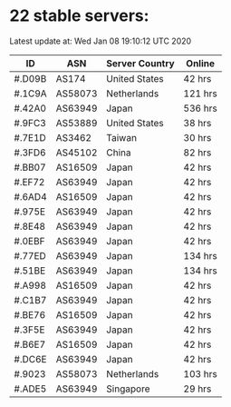 # 22 stable servers:

Latest update at: Wed Jan 08 19:10:12 UTC 2020

| ID | ASN | Server Country | Online |
| -- | --- | -------------- | ------ |
| #.D09B | AS174 | United States | 42 hrs |
| #.1C9A | AS58073 | Netherlands | 121 hrs |
| #.42A0 | AS63949 | Japan | 536 hrs |
| #.9FC3 | AS53889 | United States | 38 hrs |
| #.7E1D | AS3462 | Taiwan | 30 hrs |
| #.3FD6 | AS45102 | China | 82 hrs |
| #.BB07 | AS16509 | Japan | 42 hrs |
| #.EF72 | AS63949 | Japan | 42 hrs |
| #.6AD4 | AS16509 | Japan | 42 hrs |
| #.975E | AS63949 | Japan | 42 hrs |
| #.8E48 | AS63949 | Japan | 42 hrs |
| #.0EBF | AS63949 | Japan | 42 hrs |
| #.77ED | AS63949 | Japan | 134 hrs |
| #.51BE | AS63949 | Japan | 134 hrs |
| #.A998 | AS16509 | Japan | 42 hrs |
| #.C1B7 | AS63949 | Japan | 42 hrs |
| #.BE76 | AS16509 | Japan | 42 hrs |
| #.3F5E | AS63949 | Japan | 42 hrs |
| #.B6E7 | AS16509 | Japan | 42 hrs |
| #.DC6E | AS63949 | Japan | 42 hrs |
| #.9023 | AS58073 | Netherlands | 103 hrs |
| #.ADE5 | AS63949 | Singapore | 29 hrs |

